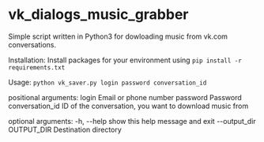 # vk_dialogs_music_grabber

Simple script written in Python3 for dowloading music from vk.com conversations.

Installation:
Install packages for your environment using 
```pip install -r requirements.txt```

Usage:
```python vk_saver.py login password conversation_id```

positional arguments:
  login                 Email or phone number
  password              Password
  conversation_id       ID of the conversation, you want to download music
                        from

optional arguments:
  -h, --help            show this help message and exit
  --output_dir OUTPUT_DIR
                        Destination directory
